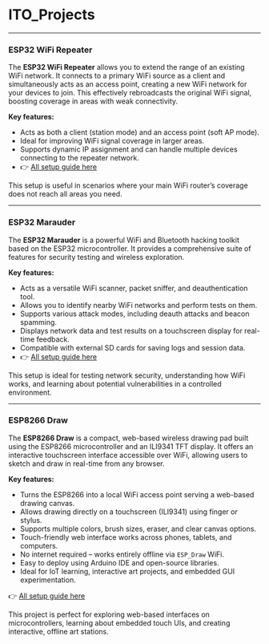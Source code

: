 # ITO_Projects

---

### ESP32 WiFi Repeater

The **ESP32 WiFi Repeater** allows you to extend the range of an existing WiFi network. It connects to a primary WiFi source as a client and simultaneously acts as an access point, creating a new WiFi network for your devices to join. This effectively rebroadcasts the original WiFi signal, boosting coverage in areas with weak connectivity.

**Key features:**
- Acts as both a client (station mode) and an access point (soft AP mode).
- Ideal for improving WiFi signal coverage in larger areas.
- Supports dynamic IP assignment and can handle multiple devices connecting to the repeater network.
- 👉 [All setup guide here](https://github.com/AdiWork933/ITO_Projects/tree/main/ES32_WIFI_Repeter)

This setup is useful in scenarios where your main WiFi router’s coverage does not reach all areas you need.

---

### ESP32 Marauder

The **ESP32 Marauder** is a powerful WiFi and Bluetooth hacking toolkit based on the ESP32 microcontroller. It provides a comprehensive suite of features for security testing and wireless exploration.

**Key features:**
- Acts as a versatile WiFi scanner, packet sniffer, and deauthentication tool.
- Allows you to identify nearby WiFi networks and perform tests on them.
- Supports various attack modes, including deauth attacks and beacon spamming.
- Displays network data and test results on a touchscreen display for real-time feedback.
- Compatible with external SD cards for saving logs and session data.
- 👉 [All setup guide here](https://github.com/AdiWork933/ITO_Projects/tree/main/ESP32%20Marauder)

This setup is ideal for testing network security, understanding how WiFi works, and learning about potential vulnerabilities in a controlled environment.

---

### ESP8266 Draw

The **ESP8266 Draw** is a compact, web-based wireless drawing pad built using the ESP8266 microcontroller and an ILI9341 TFT display. It offers an interactive touchscreen interface accessible over WiFi, allowing users to sketch and draw in real-time from any browser.

**Key features:**
- Turns the ESP8266 into a local WiFi access point serving a web-based drawing canvas.
- Allows drawing directly on a touchscreen (ILI9341) using finger or stylus.
- Supports multiple colors, brush sizes, eraser, and clear canvas options.
- Touch-friendly web interface works across phones, tablets, and computers.
- No internet required – works entirely offline via `ESP_Draw` WiFi.
- Easy to deploy using Arduino IDE and open-source libraries.
- Ideal for IoT learning, interactive art projects, and embedded GUI experimentation.

👉 [All setup guide here](https://github.com/AdiWork933/ITO_Projects/tree/main/ESP8266_Draw)

This project is perfect for exploring web-based interfaces on microcontrollers, learning about embedded touch UIs, and creating interactive, offline art stations.

